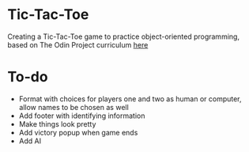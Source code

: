 # Tic-Tac-Toe
Creating a Tic-Tac-Toe game to practice object-oriented programming, based on The Odin Project curriculum [here](https://www.theodinproject.com/courses/javascript/lessons/tic-tac-toe-javascript?ref=lnav)

# To-do
* Format with choices for players one and two as human or computer, allow names to be chosen as well
* Add footer with identifying information
* Make things look pretty
* Add victory popup when game ends
* Add AI